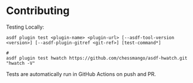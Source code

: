 # Contributing

Testing Locally:

```shell
asdf plugin test <plugin-name> <plugin-url> [--asdf-tool-version <version>] [--asdf-plugin-gitref <git-ref>] [test-command*]

#
asdf plugin test hwatch https://github.com/chessmango/asdf-hwatch.git "hwatch -V"
```

Tests are automatically run in GitHub Actions on push and PR.
